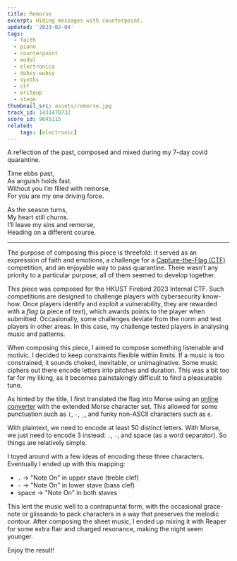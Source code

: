 ```yaml
---
title: Remorse
excerpt: Hiding messages with counterpoint.
updated: '2023-02-04'
tags:
  - faith
  - piano
  - counterpoint
  - modal
  - electronica
  - dubsy-wubsy
  - synths
  - ctf
  - writeup
  - stego
thumbnail_src: assets/remorse.jpg
track_id: 1433470732
score_id: 9645115
related:
    tags: [electronic]
---
```


A reflection of the past, composed and mixed during my 7-day covid quarantine.

Time ebbs past,  
As anguish holds fast.  
Without you I’m filled with remorse,  
For you are my one driving force.

As the season turns,  
My heart still churns.  
I’ll leave my sins and remorse,  
Heading on a different course.

---

The purpose of composing this piece is threefold: it served as an expression of faith and emotions, a challenge for a [Capture-the-Flag (CTF)](/tags/ctf/) competition, and an enjoyable way to pass quarantine. There wasn't any priority to a particular purpose; all of them seemed to develop together.

This piece was composed for the HKUST Firebird 2023 Internal CTF. Such competitions are designed to challenge players with cybersecurity know-how. Once players identify and exploit a vulnerability, they are rewarded with a *flag* (a piece of text), which awards points to the player when submitted. Occasionally, some challenges deviate from the norm and test players in other areas. In this case, my challenge tested players in analysing music and patterns.

When composing this piece, I aimed to compose something listenable and motivic. I decided to keep constraints flexible within limits. If a music is too constrained, it sounds choked, inevitable, or unimaginative. Some music ciphers out there encode letters into pitches and duration. This was a bit too far for my liking, as it becomes painstakingly difficult to find a pleasurable tune.

As hinted by the title, I first translated the flag into Morse using an [online converter](https://onlineasciitools.com/convert-ascii-to-morse) with the extended Morse character set. This allowed for some punctuation such as `(`, `-`, `_`, and funky non-ASCII characters such as `é`.

With plaintext, we need to encode at least 50 distinct letters. With Morse, we just need to encode 3 instead: `.`, `-`, and space (as a word separator). So things are relatively simple.

I toyed around with a few ideas of encoding these three characters. Eventually I ended up with this mapping:

* `.` → "Note On" in upper stave (treble clef)
* `-` → "Note On" in lower stave (bass clef)
* space → "Note On" in both staves

This lent the music well to a contrapuntal form, with the occasional grace-note or glissando to pack characters in a way that preserves the melodic contour. After composing the sheet music, I ended up mixing it with Reaper for some extra flair and charged resonance, making the night seem younger.

Enjoy the result!
